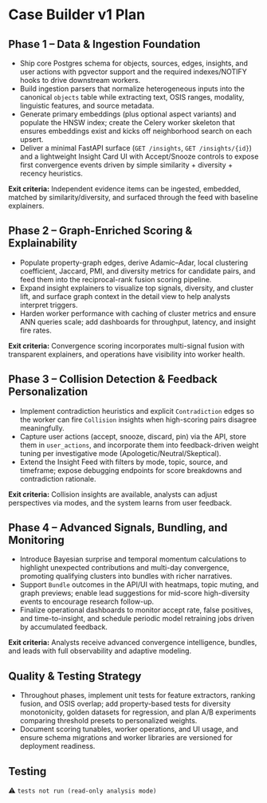 # Case Builder v1 Plan

## Phase 1 – Data & Ingestion Foundation
- Ship core Postgres schema for objects, sources, edges, insights, and user actions with pgvector support and the required indexes/NOTIFY hooks to drive downstream workers.
- Build ingestion parsers that normalize heterogeneous inputs into the canonical `objects` table while extracting text, OSIS ranges, modality, linguistic features, and source metadata.
- Generate primary embeddings (plus optional aspect variants) and populate the HNSW index; create the Celery worker skeleton that ensures embeddings exist and kicks off neighborhood search on each upsert.
- Deliver a minimal FastAPI surface (`GET /insights`, `GET /insights/{id}`) and a lightweight Insight Card UI with Accept/Snooze controls to expose first convergence events driven by simple similarity + diversity + recency heuristics.

**Exit criteria:** Independent evidence items can be ingested, embedded, matched by similarity/diversity, and surfaced through the feed with baseline explainers.

## Phase 2 – Graph-Enriched Scoring & Explainability
- Populate property-graph edges, derive Adamic–Adar, local clustering coefficient, Jaccard, PMI, and diversity metrics for candidate pairs, and feed them into the reciprocal-rank fusion scoring pipeline.
- Expand insight explainers to visualize top signals, diversity, and cluster lift, and surface graph context in the detail view to help analysts interpret triggers.
- Harden worker performance with caching of cluster metrics and ensure ANN queries scale; add dashboards for throughput, latency, and insight fire rates.

**Exit criteria:** Convergence scoring incorporates multi-signal fusion with transparent explainers, and operations have visibility into worker health.

## Phase 3 – Collision Detection & Feedback Personalization
- Implement contradiction heuristics and explicit `Contradiction` edges so the worker can fire `Collision` insights when high-scoring pairs disagree meaningfully.
- Capture user actions (accept, snooze, discard, pin) via the API, store them in `user_actions`, and incorporate them into feedback-driven weight tuning per investigative mode (Apologetic/Neutral/Skeptical).
- Extend the Insight Feed with filters by mode, topic, source, and timeframe; expose debugging endpoints for score breakdowns and contradiction rationale.

**Exit criteria:** Collision insights are available, analysts can adjust perspectives via modes, and the system learns from user feedback.

## Phase 4 – Advanced Signals, Bundling, and Monitoring
- Introduce Bayesian surprise and temporal momentum calculations to highlight unexpected contributions and multi-day convergence, promoting qualifying clusters into bundles with richer narratives.
- Support `Bundle` outcomes in the API/UI with heatmaps, topic muting, and graph previews; enable lead suggestions for mid-score high-diversity events to encourage research follow-up.
- Finalize operational dashboards to monitor accept rate, false positives, and time-to-insight, and schedule periodic model retraining jobs driven by accumulated feedback.

**Exit criteria:** Analysts receive advanced convergence intelligence, bundles, and leads with full observability and adaptive modeling.

## Quality & Testing Strategy
- Throughout phases, implement unit tests for feature extractors, ranking fusion, and OSIS overlap; add property-based tests for diversity monotonicity, golden datasets for regression, and plan A/B experiments comparing threshold presets to personalized weights.
- Document scoring tunables, worker operations, and UI usage, and ensure schema migrations and worker libraries are versioned for deployment readiness.

## Testing
⚠️ `tests not run (read-only analysis mode)`
